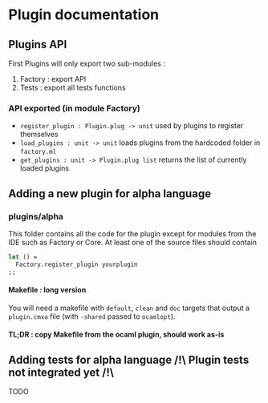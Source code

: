 # Plugin documentation
## Plugins API
First Plugins will only export two sub-modules :
1. Factory : export API
2. Tests : export all tests functions

### API exported (in module Factory)
* ```register_plugin : Plugin.plug -> unit``` used by plugins to register themselves
* ```load_plugins : unit -> unit``` loads plugins from the hardcoded folder in ```factory.ml```
* ```get_plugins : unit -> Plugin.plug list``` returns the list of currently loaded plugins

## Adding a new plugin for alpha language

### plugins/alpha

This folder contains all the code for the plugin except for modules from the IDE such as Factory or Core.
At least one of the source files should contain
```ocaml
let () =
  Factory.register_plugin yourplugin
;;
```

#### Makefile : long version
You will need a makefile with ```default```, ```clean``` and ```doc``` targets that output a
```plugin.cmxa``` file (with ```-shared``` passed to ```ocamlopt```).
#### TL;DR : copy Makefile from the ocaml plugin, should work as-is

## Adding tests for alpha language /!\ Plugin tests not integrated yet /!\
TODO
